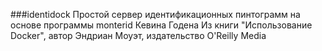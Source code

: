 ###identidock
Простой сервер идентификационных пинтограмм на основе программы monterid Кевина Годена
Из книги "Использование Docker", автор Эндриан Моуэт, издательство O'Reilly Media
